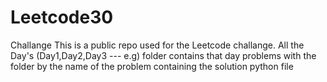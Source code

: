 # Leetcode30
Challange 
This is a public repo used for the Leetcode challange.
All the Day's (Day1,Day2,Day3 --- e.g) folder contains that day problems with the folder by the name of the problem containing the solution python file 

